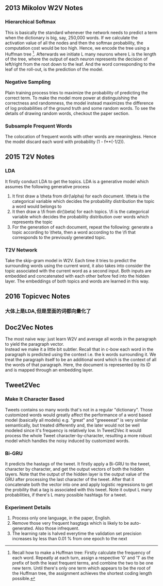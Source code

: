 ## 2013 Mikolov W2V Notes  
### Hierarchical Softmax
This is basically the standard whenever the network needs to predict a term when the dictionary is big, say, 250,000 words. If we calculate the activation value of all the nodes and then the softmax probability, the computation cost would be too high. Hence, we encode the tree using a Huffman tree [^footnote]. Afterwards we initiate L many neurons where L is the length of the tree, where the output of each neuron represents the decision of left/right from the root down to the leaf. And the word corresponding to the leaf of the roll-out, is the prediction of the model.

[^footnote]: Recall how to make a Huffman tree: Firstly calculate the frequency of each word. Repeatly at each turn, assign a respective '0' and '1' as the prefix of both the least frequent terms, and combine the two to be one new term. Until there's only one term which appears to be the root of the Huffman tree, the assignment achieves the shortest coding length possible.

### Negative Sampling
Plain training process tries to maximize the probability of predicting the correct term. To make the model more power at distinguishing the correctness and randomness, the model instead maximizes the difference of log probabilities of the ground truth and some random words. To see the details of drawing random words, checkout the paper section.

### Subsample Frequent Words
The colocation of frequent words with other words are meaningless. Hence the model discard each word with probability (1 - f**(-1/2)).

## 2015 T2V Notes
### LDA
It firstly conduct LDA to get the topics. LDA is a generative model which assumes the following generative process
1. It first draw a \theta from dir(\alpha) for each document. \theta is the categorical variable which decides the probability distribution the topic a word would belongs to
2. It then draw a \fi from dir(\beta) for each topics. \fi is the categorical variable which decides the probability distribution over words which represents the topic
3. For the generation of each document, repeat the following: generate a topic according to \theta, then a word according to the \fi that corresponds to the previously generated topic.

### T2V Network
Take the skip-gram model in W2V. Each time it tries to predict the surrounding words using the current word, it also takes into consider the topic associated with the current word as a second input. Both inputs are embedded and concatenated with each other before fed into the hidden layer. The embeddings of both topics and words are learned in this way.

## 2016 Topicvec Notes
### 大体上是LDA,但是里面的词都向量化了

## Doc2Vec Notes
The most naive way: just learn W2V and average all words in the paragraph to yield the paragraph vector.  
Instead we make it a little bit subtler. Recall that in c-bow each word in the paragraph is predicted using the context i.e. the k words surrounding it. We treat the paragraph itself to be an additional word which is the context of all the words of that paragraph. Here, the document is represented by its ID and is mapped through an embedding layer.

## Tweet2Vec
### Make It Character Based
Tweets contains so many words that's not in a regular "dictionary". Those customized words would greatly affect the performance of a word based model (basically all models) e.g. "great" and "greeeeeat" is very similar semantically, but treated differently and, the later would not be well modeled since it's frequency is relatively low. In Tweet2Vec it would process the whole Tweet character-by-character, resulting a more robust model which handles the noisy induced by customized words.

### Bi-GRU
It predicts the hastags of the tweet. It firstly apply a Bi-GRU to the tweet, character by character, and get the output vectors of both the hidden layers. Note that the output of the hidden layer is the output value of the GRU after processing the last character of the tweet. After that it concatenate both the vector into one and apply logistic regressions to get the probility that a tag is associated with this tweet. Note it output L many probabilities, if there's L many possible hashtags for a tweet.

### Experiment Details
1. Process only one language, in the paper, English.
2. Remove those very frequent hasgtags which is likely to be auto-generated. Also those infrequent.
3. The learning rate is halved everytime the validation set precision increases by less than 0.01 % from one epoch to the next

